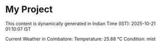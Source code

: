 # My Project

This content is dynamically generated in Indian Time (IST): 2025-10-21 01:10:07 IST


Current Weather in Coimbatore:
Temperature: 25.88 °C
Condition: mist
